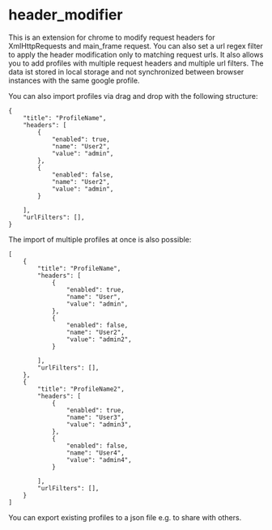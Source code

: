 # header_modifier

This is an extension for chrome to modify request headers for XmlHttpRequests and main_frame request.
You can also set a url regex filter to apply the header modification only to matching request urls.
It also allows you to add profiles with multiple request headers and multiple url filters.
The data ist stored in local storage and not synchronized between browser instances with the same google profile.

You can also import profiles via drag and drop with the following structure:

```
{
	"title": "ProfileName",
	"headers": [
		{
			"enabled": true,
			"name": "User2",
			"value": "admin",
		},
		{
			"enabled": false,
			"name": "User2",
			"value": "admin",
		}
		
	],
	"urlFilters": [],
}
```

The import of multiple profiles at once is also possible:
```
[
	{
    	"title": "ProfileName",
    	"headers": [
    		{
    			"enabled": true,
    			"name": "User",
    			"value": "admin",
    		},
    		{
    			"enabled": false,
    			"name": "User2",
    			"value": "admin2",
    		}
    		
    	],
    	"urlFilters": [],
    },
    {
    	"title": "ProfileName2",
    	"headers": [
    		{
    			"enabled": true,
    			"name": "User3",
    			"value": "admin3",
    		},
    		{
    			"enabled": false,
    			"name": "User4",
    			"value": "admin4",
    		}
    		
    	],
    	"urlFilters": [],
    }
]
```

You can export existing profiles to a json file e.g. to share with others.